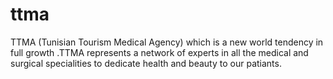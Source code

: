 # ttma
TTMA (Tunisian Tourism Medical Agency) which is a new world tendency in full growth .TTMA represents a network of experts in all the medical and surgical specialities to dedicate health and beauty to our patiants. 
